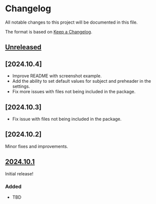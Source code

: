 # Changelog

All notable changes to this project will be documented in this file.

The format is based on [Keep a Changelog](https://keepachangelog.com/en/1.0.0/).

## [Unreleased]

## [2024.10.4]

- Improve README with screenshot example.
- Add the ability to set default values for subject and preheader in the settings.
- Fix more issues with files not being included in the package.

## [2024.10.3]

- Fix issue with files not being included in the package.

## [2024.10.2]

Minor fixes and improvements.

## [2024.10.1]

Initial release!

### Added

- TBD

[unreleased]: https://github.com/OmenApps/templated_email_md/compare/HEAD...HEAD
[2024.10.1]: https://github.com/OmenApps/templated_email_md/releases/tag/2024.10.1
